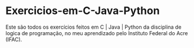 # Exercicios-em-C-Java-Python
Este são todos os exercícios feitos em C | Java | Python da disciplina de logica de programação, no meu aprendizado pelo Instituto Federal do Acre (IFAC).
